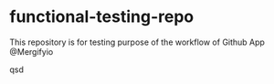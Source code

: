 # functional-testing-repo

This repository is for testing purpose of the workflow of Github App @Mergifyio


qsd
